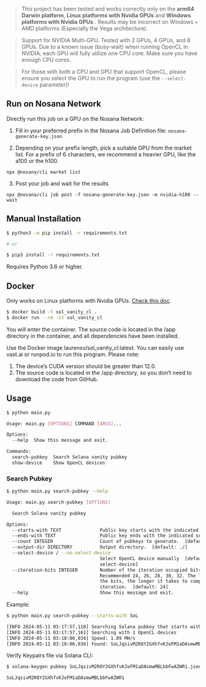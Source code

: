 > This project has been tested and works correctly only on the **arm64 Darwin platform**, **Linux platforms with Nvidia GPUs** and **Windows platforms with Nvidia GPUs** . Results may be incorrect on Windows + AMD platforms (Especially the Vega architecture).

> Support for NVIDIA Multi-GPU. Tested with 2 GPUs, 4 GPUs, and 8 GPUs. Due to a known issue (busy-wait) when running OpenCL in NVIDIA, each GPU will fully utilize one CPU core. Make sure you have enough CPU cores.

> For those with both a CPU and GPU that support OpenCL, please ensure you select the GPU to run the program (use the `--select-device` parameter)!

## Run on Nosana Network
Directly run this job on a GPU on the Nosana Network:
1. Fill in your preferred prefix in the Nosana Job Definition file: `nosana-generate-key.json`

2. Depending on your prefix length, pick a suitable GPU from the market list. For a prefix of 6 characters, we recommend a heavier GPU, like the a100 or the h100.
```
npx @nosana/cli market list
```

3. Post your job and wait for the results
```
npx @nosana/cli job post -f nosana-generate-key.json -m nvidia-h100 --wait
```

## Manual Installation

```bash
$ python3 -m pip install -r requirements.txt

# or

$ pip3 install -r requirements.txt
```

Requires Python 3.6 or higher.

## Docker

Only works on Linux platforms with Nvidia GPUs. [Check this doc](https://docs.nvidia.com/datacenter/cloud-native/container-toolkit/latest/install-guide.html#installation).

```bash
$ docker build -t sol_vanity_cl .
$ docker run --rm -it sol_vanity_cl
```

You will enter the container. The source code is located in the /app directory in the container, and all dependencies have been installed.

Use the Docker image laurensv/sol_vanity_cl:latest. You can easily use vast.ai or runpod.io to run this program. Please note:

1. The device’s CUDA version should be greater than 12.0.
2. The source code is located in the /app directory, so you don’t need to download the code from GitHub.

## Usage

```bash
$ python main.py

Usage: main.py [OPTIONS] COMMAND [ARGS]...

Options:
  --help  Show this message and exit.

Commands:
  search-pubkey  Search Solana vanity pubkey
  show-device    Show OpenCL devices
```

### Search Pubkey

```bash
$ python main.py search-pubkey --help

Usage: main.py search-pubkey [OPTIONS]

  Search Solana vanity pubkey

Options:
  --starts-with TEXT              Public key starts with the indicated prefix.
  --ends-with TEXT                Public key ends with the indicated suffix.
  --count INTEGER                 Count of pubkeys to generate.  [default: 1]
  --output-dir DIRECTORY          Output directory.  [default: ./]
  --select-device / --no-select-device
                                  Select OpenCL device manually  [default: no-
                                  select-device]
  --iteration-bits INTEGER        Number of the iteration occupied bits.
                                  Recommended 24, 26, 28, 30, 32. The larger
                                  the bits, the longer it takes to complete an
                                  iteration.  [default: 24]
  --help                          Show this message and exit.
```

Example:

```bash
$ python main.py search-pubkey --starts-with SoL

[INFO 2024-05-11 03:17:57,110] Searching Solana pubkey that starts with 'SoL' and ends with ''
[INFO 2024-05-11 03:17:57,161] Searching with 1 OpenCL devices
[INFO 2024-05-11 03:18:06,034] Speed: 1.89 MH/s
[INFO 2024-05-11 03:18:06,036] Found: SoLJqsivM2R8Y2GXhfvKJoFM1aDAsmwMBLbbFwAZWR1
```

Verify Keypairs file via Solana CLI:

```bash
$ solana-keygen pubkey SoLJqsivM2R8Y2GXhfvKJoFM1aDAsmwMBLbbFwAZWR1.json

SoLJqsivM2R8Y2GXhfvKJoFM1aDAsmwMBLbbFwAZWR1
```

